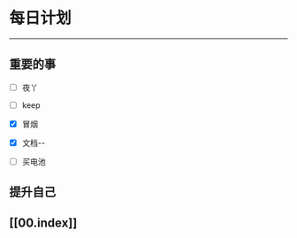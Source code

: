 
# 每日计划
---
## 重要的事

- [ ]    夜丫
- [ ]   keep
- [x]  冒烟
- [x] 文档--
- [ ] 买电池



## 提升自己

  



## [[00.index]]










